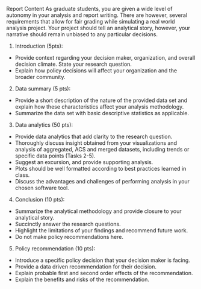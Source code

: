 Report Content
As graduate students, you are given a wide level of autonomy in your analysis and report writing.
There are however, several requirements that allow for fair grading while simulating a real world analysis project.
Your project should tell an analytical story, however, your narrative should remain unbiased to any particular decisions.

1. Introduction (5pts):
  - Provide context regarding your decision maker, organization, and overall decision climate. State your research question.
  - Explain how policy decisions will affect your organization and the broader community.
     
2. Data summary (5 pts):
  - Provide a short description of the nature of the provided data set and explain how these characteristics affect your analysis methodology.
  - Summarize the data set with basic descriptive statistics as applicable.
    
3. Data analytics (50 pts):
  - Provide data analytics that add clarity to the research question.
  - Thoroughly discuss insight obtained from your visualizations and analysis of aggregated, ACS and merged datasets, including trends or specific data points (Tasks 2-5).
  - Suggest an excursion, and provide supporting analysis.
  -  Plots should be well formatted according to best practices learned in class.
  -  Discuss the advantages and challenges of performing analysis in your chosen software tool.

4. Conclusion (10 pts):
  - Summarize the analytical methodology and provide closure to your analytical story.
  - Succinctly answer the research questions.
  - Highlight the limitations of your findings and recommend future work.
  - Do not make policy recommendations here.
    
5. Policy recommendation (10 pts):
  - Introduce a specific policy decision that your decision maker is facing.
  - Provide a data driven recommendation for their decision.
  - Explain probable first and second order effects of the recommendation.
  - Explain the benefits and risks of the recommendation.
